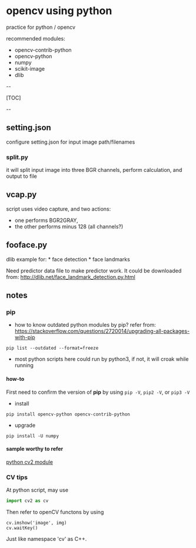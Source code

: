 # opencv using python

practice for python / opencv

recommended modules:

* opencv-contrib-python
* opencv-python
* numpy
* scikit-image
* dlib

--

[TOC]

--

## setting.json

configure setting.json for input image path/filenames

### split.py

it will split input image into three BGR channels, perform calculation, and
output to file

## vcap.py

script uses video capture, and two actions:
  * one performs BGR2GRAY,
  * the other performs minus 128 (all channels?)

## fooface.py

dlib example for:
    * face detection
    * face landmarks

Need predictor data file to make predictor work. It could be downloaded from:
http://dlib.net/face_landmark_detection.py.html


## notes

### pip

* how to know outdated python modules by pip?
  refer from: https://stackoverflow.com/questions/2720014/upgrading-all-packages-with-pip

```
pip list --outdated --format=freeze
```

* most python scripts here could run by python3, if not, it will croak while running

#### how-to

First need to confirm the version of **pip** by using ```pip -V```, ```pip2 -V```,
or ```pip3 -V```

* install

```
pip install opencv-python opencv-contrib-python
```

* upgrade

```
pip install -U numpy
```


#### sample worthy to refer

[python cv2 module](https://www.programcreek.com/python/index/2663/cv2)


### CV tips

At python script, may use
```python
import cv2 as cv
```
Then refer to openCV functons by using
```
cv.imshow('image', img)
cv.waitKey()
```
Just like namespace 'cv' as C++.
